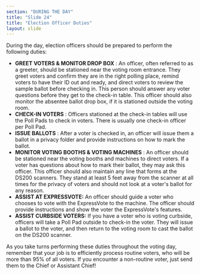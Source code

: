 ```yaml
---
section: "DURING THE DAY"
title: "Slide 24"
title: "Election Officer Duties"
layout: slide
---
```


During the day, election officers should be prepared to perform the following duties:

- **GREET VOTERS & MONITOR DROP BOX** : An officer, often referred to as a greeter, should be stationed near the voting room entrance. They greet voters and confirm they are in the right polling place, remind voters to have their ID out and ready, and direct voters to review the sample ballot before checking in. This person should answer any voter questions before they get to the check-in table. This officer should also monitor the absentee ballot drop box, if it is stationed outside the voting room.
- **CHECK-IN VOTERS** : Officers stationed at the check-in tables will use the Poll Pads to check in voters. There is usually one check-in officer per Poll Pad.
- **ISSUE BALLOTS** : After a voter is checked in, an officer will issue them a ballot in a privacy folder and provide instructions on how to mark the ballot.
- **MONITOR VOTING BOOTHS & VOTING MACHINES** : An officer should be stationed near the voting booths and machines to direct voters. If a voter has questions about how to mark their ballot, they may ask this officer. This officer should also maintain any line that forms at the DS200 scanners. They stand at least 5 feet away from the scanner at all times for the privacy of voters and should not look at a voter's ballot for any reason.
- **ASSIST AT EXPRESSVOTE:** An officer should guide a voter who chooses to vote with the ExpressVote to the machine. The officer should provide instructions and show the voter the ExpressVote's features.
- **ASSIST CURBSIDE VOTERS:** If you have a voter who is voting curbside, officers will take a Poll Pad outside to check-in the voter. They will issue a ballot to the voter, and then return to the voting room to cast the ballot on the DS200 scanner.

As you take turns performing these duties throughout the voting day, remember that your job is to efficiently process routine voters, who will be more than 95% of all voters. If you encounter a non-routine voter, just send them to the Chief or Assistant Chief!